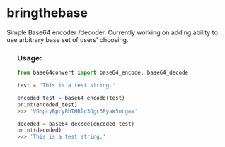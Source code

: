 # bringthebase
Simple Base64 encoder /decoder. 
Currently working on adding ability to use arbitrary base set of users' choosing.


<ul><h3>Usage:</h3>
  
  ```python
from base64convert import base64_encode, base64_decode

test = 'This is a test string.'

encoded_test = base64_encode(test)
print(encoded_test)
>>> 'VGhpcyBpcyBhIHRlc3Qgc3RyaW5nLg=='

decoded = base64_decode(encoded_test)
print(decoded)
>>> 'This is a test string.'

```
